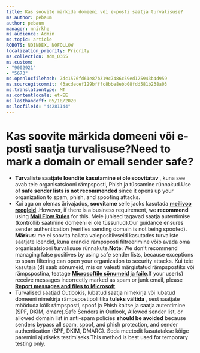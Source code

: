 ```yaml
---
title: Kas soovite märkida domeeni või e-posti saatja turvalisuse?
ms.author: pebaum
author: pebaum
manager: mnirkhe
ms.audience: Admin
ms.topic: article
ROBOTS: NOINDEX, NOFOLLOW
localization_priority: Priority
ms.collection: Adm_O365
ms.custom:
- "9002921"
- "5673"
ms.openlocfilehash: 7dc1576fd61e87b319c7486c59ed125943b4d959
ms.sourcegitcommit: 43acdecef129bfffc8bbe8ebb08fdd581b238a03
ms.translationtype: MT
ms.contentlocale: et-EE
ms.lasthandoff: 05/18/2020
ms.locfileid: "44281144"
---
```

# <a name="need-to-mark-a-domain-or-email-sender-safe"></a><span data-ttu-id="7514e-102">Kas soovite märkida domeeni või e-posti saatja turvalisuse?</span><span class="sxs-lookup"><span data-stu-id="7514e-102">Need to mark a domain or email sender safe?</span></span>

- <span data-ttu-id="7514e-103">**Turvaliste saatjate loendite kasutamine ei ole soovitatav** , kuna see avab teie organisatsiooni rämpsposti, Phish ja tüssamine rünnakud.</span><span class="sxs-lookup"><span data-stu-id="7514e-103">Use of **safe sender lists is not recommended** since it opens up your organization to spam, phish, and spoofing attacks.</span></span>
- <span data-ttu-id="7514e-104">Kui aga on olemas ärivajadus, **soovitame** selle jaoks kasutada **[meilivoo reegleid](https://docs.microsoft.com/microsoft-365/security/office-365-security/create-safe-sender-lists-in-office-365?view=o365-worldwide#recommended-use-mail-flow-rules)** .</span><span class="sxs-lookup"><span data-stu-id="7514e-104">However, if there is a business requirement, we **recommend** using **[Mail Flow Rules](https://docs.microsoft.com/microsoft-365/security/office-365-security/create-safe-sender-lists-in-office-365?view=o365-worldwide#recommended-use-mail-flow-rules)** for this.</span></span> <span data-ttu-id="7514e-105">Meie juhised tagavad saatja autentimise (kontrollib saatmine domeeni ei ole tüssunud).</span><span class="sxs-lookup"><span data-stu-id="7514e-105">Our guidance ensures sender authentication (verifies sending domain is not being spoofed).</span></span> <span data-ttu-id="7514e-106">**Märkus**: me ei soovita hallata valepositiivseid kasutades turvaliste saatjate loendid, kuna erandid rämpsposti filtreerimine võib avada oma organisatsiooni turvalisuse rünnakute.</span><span class="sxs-lookup"><span data-stu-id="7514e-106">**Note**: We don't recommend managing false positives by using safe sender lists, because exceptions to spam filtering can open your organization to security attacks.</span></span> <span data-ttu-id="7514e-107">Kui teie kasutaja (d) saab sõnumeid, mis on valesti märgistatud rämpspostiks või rämpspostina, teatage **[Microsoftile sõnumeid ja faile](https://protection.office.com/reportsubmission)**.</span><span class="sxs-lookup"><span data-stu-id="7514e-107">If your user(s) receive messages incorrectly marked as spam or junk email, please **[Report messages and files to Microsoft](https://protection.office.com/reportsubmission)**.</span></span>
- <span data-ttu-id="7514e-108">Turvalised saatjad Outlookis, lubatud saatja nimekirja või lubatud domeeni nimekirja rämpspostipoliitika **tuleks vältida** , sest saatjate mööduda kõik rämpsposti, spoof ja Phish kaitse ja saatja autentimine (SPF, DKIM, dmarc).</span><span class="sxs-lookup"><span data-stu-id="7514e-108">Safe Senders in Outlook, Allowed sender list, or allowed domain list in anti-spam policies **should be avoided** because senders bypass all spam, spoof, and phish protection, and sender authentication (SPF, DKIM, DMARC).</span></span> <span data-ttu-id="7514e-109">Seda meetodit kasutatakse kõige paremini ajutiseks testimiseks.</span><span class="sxs-lookup"><span data-stu-id="7514e-109">This method is best used for temporary testing only.</span></span>
